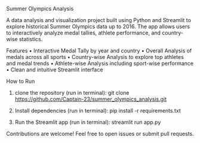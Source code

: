 Summer Olympics Analysis

A data analysis and visualization project built using Python and Streamlit to explore historical Summer Olympics data up to 2016.
The app allows users to interactively analyze medal tallies, athlete performance, and country-wise statistics.

 Features
	•	Interactive Medal Tally by year and country
	•	Overall Analysis of medals across all sports
	•	Country-wise Analysis to explore top athletes and medal trends
	•	Athlete-wise Analysis including sport-wise performance
	•	Clean and intuitive Streamlit interface

How to Run
  1. clone the repository (run in terminal):
    git clone https://github.com/Captain-23/summer_olympics_analysis.git

  2. Install dependencies (run in terminal):
     pip install -r requirements.txt
     
  3. Run the Streamlit app (run in terminal):
     streamlit run app.py

Contributions are welcome! Feel free to open issues or submit pull requests.
